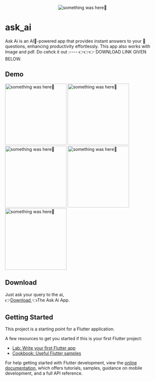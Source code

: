 <p align="center">
    <img src="https://github.com/Priyank-Bhagat/ask_ai/assets/115228605/11639ca4-ba1f-45fd-a9d7-092a3cc06e24" alt="something was here🤔">
</p>

# ask_ai
Ask Ai is an AI🤖-powered app that provides instant answers to your 💬questions, enhancing productivity effortlessly. This app also works with Image and pdf. Do cehck it out :---- 👉👉👉 DOWNLOAD LINK GIVEN BELOW.

## Demo
<p> 
  <img width="200" src="https://github.com/Priyank-Bhagat/ask_ai/assets/115228605/977ef33d-c6b8-4340-9dfb-8af4c535afe4" alt="something was here🤔">
    <img width="200" src="https://github.com/Priyank-Bhagat/ask_ai/assets/115228605/da36a823-65e7-416f-9314-448450b9be1f" alt="something was here🤔">
        <img width="200" src="https://github.com/Priyank-Bhagat/ask_ai/assets/115228605/8293454a-3460-4674-8ff3-7785d7bb4529" alt="something was here🤔">
    <img width="200" src="https://github.com/Priyank-Bhagat/ask_ai/assets/115228605/6c192dfd-b747-4ed8-b1d8-e51955e13e1c" alt="something was here🤔">
    <img width="200" src="https://github.com/Priyank-Bhagat/ask_ai/assets/115228605/70abbef3-2954-47ba-ae43-d9c9e48954b8" alt="something was here🤔">
</p>
 
## Download

Just ask your query to the ai,
<br>
👉[Download ](https://drive.google.com/file/d/1Rthy8M8EA-pxcB5rzrHFrB3pG5xcy9Oz/view?usp=sharing)👈The Ask Ai App.

## Getting Started

This project is a starting point for a Flutter application.

A few resources to get you started if this is your first Flutter project:

- [Lab: Write your first Flutter app](https://docs.flutter.dev/get-started/codelab)
- [Cookbook: Useful Flutter samples](https://docs.flutter.dev/cookbook)

For help getting started with Flutter development, view the
[online documentation](https://docs.flutter.dev/), which offers tutorials,
samples, guidance on mobile development, and a full API reference.
